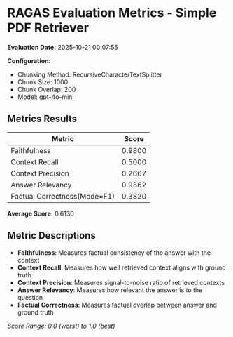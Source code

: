 # RAGAS Evaluation Metrics - Simple PDF Retriever

**Evaluation Date:** 2025-10-21 00:07:55

**Configuration:**
- Chunking Method: RecursiveCharacterTextSplitter
- Chunk Size: 1000
- Chunk Overlap: 200
- Model: gpt-4o-mini

## Metrics Results

| Metric | Score |
|--------|-------|
| Faithfulness | 0.9800 |
| Context Recall | 0.5000 |
| Context Precision | 0.2667 |
| Answer Relevancy | 0.9362 |
| Factual Correctness(Mode=F1) | 0.3820 |

**Average Score:** 0.6130

## Metric Descriptions

- **Faithfulness**: Measures factual consistency of the answer with the context
- **Context Recall**: Measures how well retrieved context aligns with ground truth
- **Context Precision**: Measures signal-to-noise ratio of retrieved contexts
- **Answer Relevancy**: Measures how relevant the answer is to the question
- **Factual Correctness**: Measures factual overlap between answer and ground truth

*Score Range: 0.0 (worst) to 1.0 (best)*
